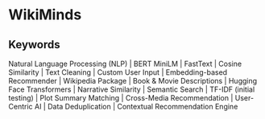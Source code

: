 # WikiMinds

## Keywords 
Natural Language Processing (NLP) | BERT MiniLM | FastText | Cosine Similarity | Text Cleaning | Custom User Input | Embedding-based Recommender | Wikipedia Package | Book & Movie Descriptions | Hugging Face Transformers | Narrative Similarity | Semantic Search | TF-IDF (initial testing) | Plot Summary Matching | Cross-Media Recommendation | User-Centric AI | Data Deduplication | Contextual Recommendation Engine
